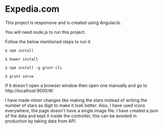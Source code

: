 # Expedia.com

This project is responsive and is created using AngularJs.

You will need node.js to run this project.

Follow the below mentioned steps to run it

	$ npm install

	$ bower install

	$ npm install -g grunt-cli

	$ grunt serve

If it doesn't open a browser window then open one manually and go to http://localhost:9000/#/

I have made minor changes like making the stars instead of writing the number of stars as digit to make it look better. Also, I have used icons everywhere, the page doesn't have a single image file. I have created a json of the data and kept it inside the controller, this can be avoided in production by taking data from API.
